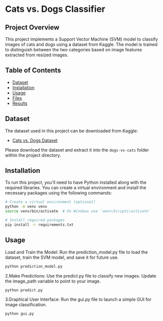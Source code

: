 # Cats vs. Dogs Classifier

## Project Overview

This project implements a Support Vector Machine (SVM) model to classify images of cats and dogs using a dataset from Kaggle. The model is trained to distinguish between the two categories based on image features extracted from resized images.

## Table of Contents

- [Dataset](#dataset)
- [Installation](#installation)
- [Usage](#usage)
- [Files](#files)
- [Results](#results)

## Dataset

The dataset used in this project can be downloaded from Kaggle:

- [Cats vs. Dogs Dataset](https://www.kaggle.com/c/dogs-vs-cats/data)

Please download the dataset and extract it into the `dogs-vs-cats` folder within the project directory.

## Installation

To run this project, you'll need to have Python installed along with the required libraries. You can create a virtual environment and install the necessary packages using the following commands:

```bash
# Create a virtual environment (optional)
python -m venv venv
source venv/bin/activate  # On Windows use `venv\Scripts\activate`

# Install required packages
pip install -r requirements.txt
```

## Usage
Load and Train the Model: Run the prediction_model.py file to load the dataset, train the SVM model, and save it for future use.

```bash
python prediction_model.py
```
2.Make Predictions: Use the predict.py file to classify new images. Update the image_path variable to point to your image.


```bash
python predict.py

```
3.Graphical User Interface: Run the gui.py file to launch a simple GUI for image classification.


```bash
python gui.py   

```



